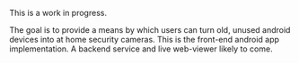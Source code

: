 This is a work in progress.

The goal is to provide a means by which users can turn old, unused android devices into at home security cameras.
This is the front-end android app implementation.
A backend service and live web-viewer likely to come.
